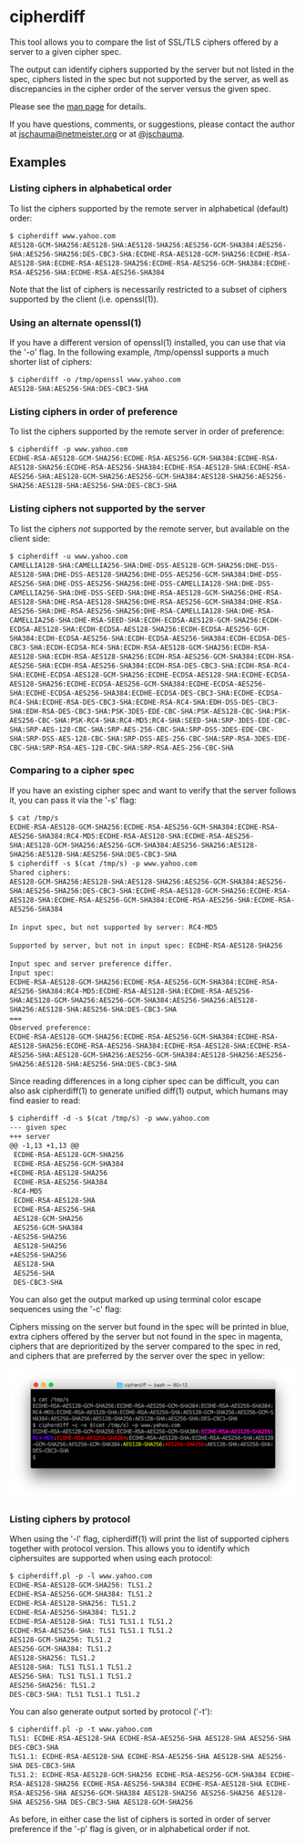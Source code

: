 cipherdiff
==========

This tool allows you to compare the list of SSL/TLS
ciphers offered by a server to a given cipher spec.

The output can identify ciphers supported by the
server but not listed in the spec, ciphers listed in
the spec but not supported by the server, as well as
discrepancies in the cipher order of the server versus
the given spec.

Please see the
[man page](https://raw.githubusercontent.com/jschauma/cipherdiff/master/doc/cipherdiff.txt)
for details.

If you have questions, comments, or suggestions,
please contact the author at
[jschauma@netmeister.org](mailto:jschauma@netmeister.org)
or at [@jschauma](https://twitter.com/jschauma).

## Examples

### Listing ciphers in alphabetical order

To list the ciphers supported by the remote server in
alphabetical (default) order:

```
$ cipherdiff www.yahoo.com
AES128-GCM-SHA256:AES128-SHA:AES128-SHA256:AES256-GCM-SHA384:AES256-SHA:AES256-SHA256:DES-CBC3-SHA:ECDHE-RSA-AES128-GCM-SHA256:ECDHE-RSA-AES128-SHA:ECDHE-RSA-AES128-SHA256:ECDHE-RSA-AES256-GCM-SHA384:ECDHE-RSA-AES256-SHA:ECDHE-RSA-AES256-SHA384
```

Note that the list of ciphers is necessarily
restricted to a subset of ciphers supported by the
client (i.e. openssl(1)).

### Using an alternate openssl(1)

If you have a different version of openssl(1)
installed, you can use that via the '-o' flag.  In the
following example, /tmp/openssl supports a much
shorter list of ciphers:

```
$ cipherdiff -o /tmp/openssl www.yahoo.com
AES128-SHA:AES256-SHA:DES-CBC3-SHA
```

### Listing ciphers in order of preference

To list the ciphers supported by the remote server in
order of preference:

```
$ cipherdiff -p www.yahoo.com
ECDHE-RSA-AES128-GCM-SHA256:ECDHE-RSA-AES256-GCM-SHA384:ECDHE-RSA-AES128-SHA256:ECDHE-RSA-AES256-SHA384:ECDHE-RSA-AES128-SHA:ECDHE-RSA-AES256-SHA:AES128-GCM-SHA256:AES256-GCM-SHA384:AES128-SHA256:AES256-SHA256:AES128-SHA:AES256-SHA:DES-CBC3-SHA
```

### Listing ciphers not supported by the server

To list the ciphers _not_ supported by the remote
server, but available on the client side:

```
$ cipherdiff -u www.yahoo.com
CAMELLIA128-SHA:CAMELLIA256-SHA:DHE-DSS-AES128-GCM-SHA256:DHE-DSS-AES128-SHA:DHE-DSS-AES128-SHA256:DHE-DSS-AES256-GCM-SHA384:DHE-DSS-AES256-SHA:DHE-DSS-AES256-SHA256:DHE-DSS-CAMELLIA128-SHA:DHE-DSS-CAMELLIA256-SHA:DHE-DSS-SEED-SHA:DHE-RSA-AES128-GCM-SHA256:DHE-RSA-AES128-SHA:DHE-RSA-AES128-SHA256:DHE-RSA-AES256-GCM-SHA384:DHE-RSA-AES256-SHA:DHE-RSA-AES256-SHA256:DHE-RSA-CAMELLIA128-SHA:DHE-RSA-CAMELLIA256-SHA:DHE-RSA-SEED-SHA:ECDH-ECDSA-AES128-GCM-SHA256:ECDH-ECDSA-AES128-SHA:ECDH-ECDSA-AES128-SHA256:ECDH-ECDSA-AES256-GCM-SHA384:ECDH-ECDSA-AES256-SHA:ECDH-ECDSA-AES256-SHA384:ECDH-ECDSA-DES-CBC3-SHA:ECDH-ECDSA-RC4-SHA:ECDH-RSA-AES128-GCM-SHA256:ECDH-RSA-AES128-SHA:ECDH-RSA-AES128-SHA256:ECDH-RSA-AES256-GCM-SHA384:ECDH-RSA-AES256-SHA:ECDH-RSA-AES256-SHA384:ECDH-RSA-DES-CBC3-SHA:ECDH-RSA-RC4-SHA:ECDHE-ECDSA-AES128-GCM-SHA256:ECDHE-ECDSA-AES128-SHA:ECDHE-ECDSA-AES128-SHA256:ECDHE-ECDSA-AES256-GCM-SHA384:ECDHE-ECDSA-AES256-SHA:ECDHE-ECDSA-AES256-SHA384:ECDHE-ECDSA-DES-CBC3-SHA:ECDHE-ECDSA-RC4-SHA:ECDHE-RSA-DES-CBC3-SHA:ECDHE-RSA-RC4-SHA:EDH-DSS-DES-CBC3-SHA:EDH-RSA-DES-CBC3-SHA:PSK-3DES-EDE-CBC-SHA:PSK-AES128-CBC-SHA:PSK-AES256-CBC-SHA:PSK-RC4-SHA:RC4-MD5:RC4-SHA:SEED-SHA:SRP-3DES-EDE-CBC-SHA:SRP-AES-128-CBC-SHA:SRP-AES-256-CBC-SHA:SRP-DSS-3DES-EDE-CBC-SHA:SRP-DSS-AES-128-CBC-SHA:SRP-DSS-AES-256-CBC-SHA:SRP-RSA-3DES-EDE-CBC-SHA:SRP-RSA-AES-128-CBC-SHA:SRP-RSA-AES-256-CBC-SHA
```

### Comparing to a cipher spec

If you have an existing cipher spec and want to verify
that the server follows it, you can pass it via the
'-s' flag:

```
$ cat /tmp/s
ECDHE-RSA-AES128-GCM-SHA256:ECDHE-RSA-AES256-GCM-SHA384:ECDHE-RSA-AES256-SHA384:RC4-MD5:ECDHE-RSA-AES128-SHA:ECDHE-RSA-AES256-SHA:AES128-GCM-SHA256:AES256-GCM-SHA384:AES256-SHA256:AES128-SHA256:AES128-SHA:AES256-SHA:DES-CBC3-SHA
$ cipherdiff -s $(cat /tmp/s) -p www.yahoo.com
Shared ciphers:
AES128-GCM-SHA256:AES128-SHA:AES128-SHA256:AES256-GCM-SHA384:AES256-SHA:AES256-SHA256:DES-CBC3-SHA:ECDHE-RSA-AES128-GCM-SHA256:ECDHE-RSA-AES128-SHA:ECDHE-RSA-AES256-GCM-SHA384:ECDHE-RSA-AES256-SHA:ECDHE-RSA-AES256-SHA384

In input spec, but not supported by server: RC4-MD5

Supported by server, but not in input spec: ECDHE-RSA-AES128-SHA256

Input spec and server preference differ.
Input spec:
ECDHE-RSA-AES128-GCM-SHA256:ECDHE-RSA-AES256-GCM-SHA384:ECDHE-RSA-AES256-SHA384:RC4-MD5:ECDHE-RSA-AES128-SHA:ECDHE-RSA-AES256-SHA:AES128-GCM-SHA256:AES256-GCM-SHA384:AES256-SHA256:AES128-SHA256:AES128-SHA:AES256-SHA:DES-CBC3-SHA
===
Observed preference:
ECDHE-RSA-AES128-GCM-SHA256:ECDHE-RSA-AES256-GCM-SHA384:ECDHE-RSA-AES128-SHA256:ECDHE-RSA-AES256-SHA384:ECDHE-RSA-AES128-SHA:ECDHE-RSA-AES256-SHA:AES128-GCM-SHA256:AES256-GCM-SHA384:AES128-SHA256:AES256-SHA256:AES128-SHA:AES256-SHA:DES-CBC3-SHA
```

Since reading differences in a long cipher spec can be
difficult, you can also ask cipherdiff(1) to generate
unified diff(1) output, which humans may find easier
to read:

```
$ cipherdiff -d -s $(cat /tmp/s) -p www.yahoo.com
--- given spec
+++ server
@@ -1,13 +1,13 @@
 ECDHE-RSA-AES128-GCM-SHA256
 ECDHE-RSA-AES256-GCM-SHA384
+ECDHE-RSA-AES128-SHA256
 ECDHE-RSA-AES256-SHA384
-RC4-MD5
 ECDHE-RSA-AES128-SHA
 ECDHE-RSA-AES256-SHA
 AES128-GCM-SHA256
 AES256-GCM-SHA384
-AES256-SHA256
 AES128-SHA256
+AES256-SHA256
 AES128-SHA
 AES256-SHA
 DES-CBC3-SHA
```

You can also get the output marked up using terminal
color escape sequences using the '-c' flag:

Ciphers missing on the server but found in the spec
will be printed in blue, extra ciphers offered by
the server but not found in the spec in magenta, ciphers
that are deprioritized by the server compared to the
spec in red, and ciphers that are preferred by the
server over the spec in yellow:

![color example](https://raw.githubusercontent.com/jschauma/cipherdiff/master/doc/colorexample.png)

### Listing ciphers by protocol

When using the '-l' flag, cipherdiff(1) will print the
list of supported ciphers together with protocol
version.  This allows you to identify which
ciphersuites are supported when using each protocol:

```
$ cipherdiff.pl -p -l www.yahoo.com
ECDHE-RSA-AES128-GCM-SHA256: TLS1.2
ECDHE-RSA-AES256-GCM-SHA384: TLS1.2
ECDHE-RSA-AES128-SHA256: TLS1.2
ECDHE-RSA-AES256-SHA384: TLS1.2
ECDHE-RSA-AES128-SHA: TLS1 TLS1.1 TLS1.2
ECDHE-RSA-AES256-SHA: TLS1 TLS1.1 TLS1.2
AES128-GCM-SHA256: TLS1.2
AES256-GCM-SHA384: TLS1.2
AES128-SHA256: TLS1.2
AES128-SHA: TLS1 TLS1.1 TLS1.2
AES256-SHA: TLS1 TLS1.1 TLS1.2
AES256-SHA256: TLS1.2
DES-CBC3-SHA: TLS1 TLS1.1 TLS1.2
```

You can also generate output sorted by  protocol ('-t'):

```
$ cipherdiff.pl -p -t www.yahoo.com
TLS1: ECDHE-RSA-AES128-SHA ECDHE-RSA-AES256-SHA AES128-SHA AES256-SHA DES-CBC3-SHA 
TLS1.1: ECDHE-RSA-AES128-SHA ECDHE-RSA-AES256-SHA AES128-SHA AES256-SHA DES-CBC3-SHA 
TLS1.2: ECDHE-RSA-AES128-GCM-SHA256 ECDHE-RSA-AES256-GCM-SHA384 ECDHE-RSA-AES128-SHA256 ECDHE-RSA-AES256-SHA384 ECDHE-RSA-AES128-SHA ECDHE-RSA-AES256-SHA AES256-GCM-SHA384 AES128-SHA256 AES256-SHA256 AES128-SHA AES256-SHA DES-CBC3-SHA AES128-GCM-SHA256
```

As before, in either case the list of ciphers is
sorted in order of server preference if the '-p' flag
is given, or in alphabetical order if not.
